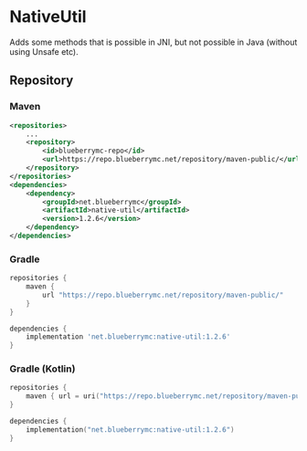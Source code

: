 # NativeUtil
Adds some methods that is possible in JNI, but not possible in Java (without using Unsafe etc).

## Repository

### Maven

```xml
<repositories>
    ...
    <repository>
        <id>blueberrymc-repo</id>
        <url>https://repo.blueberrymc.net/repository/maven-public/</url>
    </repository>
</repositories>
<dependencies>
    <dependency>
        <groupId>net.blueberrymc</groupId>
        <artifactId>native-util</artifactId>
        <version>1.2.6</version>
    </dependency>
</dependencies>
```

### Gradle

```groovy
repositories {
    maven {
        url "https://repo.blueberrymc.net/repository/maven-public/"
    }
}

dependencies {
    implementation 'net.blueberrymc:native-util:1.2.6'
}
```

### Gradle (Kotlin)

```kotlin
repositories {
    maven { url = uri("https://repo.blueberrymc.net/repository/maven-public/") }
}

dependencies {
    implementation("net.blueberrymc:native-util:1.2.6")
}
```

